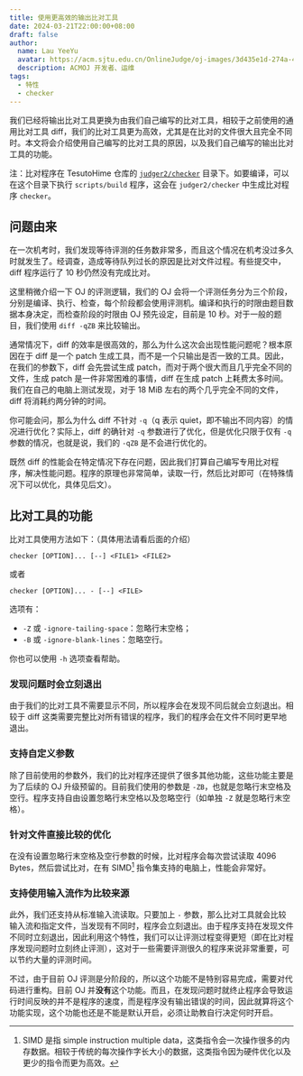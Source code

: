 ```yaml
---
title: 使用更高效的输出比对工具
date: 2024-03-21T22:00:00+08:00
draft: false
author:
  name: Lau YeeYu
  avatar: https://acm.sjtu.edu.cn/OnlineJudge/oj-images/3d435e1d-274a-491b-9f36-f1433c3ccade
  description: ACMOJ 开发者、运维
tags:
  - 特性
  - checker
---
```


我们已经将输出比对工具更换为由我们自己编写的比对工具，相较于之前使用的通用比对工具 diff，我们的比对工具更为高效，尤其是在比对的文件很大且完全不同时。本文将会介绍使用自己编写的比对工具的原因，以及我们自己编写的输出比对工具的功能。

<!--more-->

注：比对程序在 TesutoHime 仓库的 [`judger2/checker`](https://github.com/ACMClassOJ/TesutoHime/tree/master/judger2/checker) 目录下。如要编译，可以在这个目录下执行 `scripts/build` 程序，这会在 `judger2/checker` 中生成比对程序 `checker`。

## 问题由来

在一次机考时，我们发现等待评测的任务数非常多，而且这个情况在机考没过多久时就发生了。经调查，造成等待队列过长的原因是比对文件过程。有些提交中，diff 程序运行了 10 秒仍然没有完成比对。

这里稍微介绍一下 OJ 的评测逻辑，我们的 OJ 会将一个评测任务分为三个阶段，分别是编译、执行、检查，每个阶段都会使用评测机。编译和执行的时限由题目数据本身决定，而检查阶段的时限由 OJ 预先设定，目前是 10 秒。对于一般的题目，我们使用 `diff -qZB` 来比较输出。

通常情况下，diff 的效率是很高效的，那么为什么这次会出现性能问题呢？根本原因在于 diff 是一个 patch 生成工具，而不是一个只输出是否一致的工具。因此，在我们的参数下，diff 会先尝试生成 patch，而对于两个很大而且几乎完全不同的文件，生成 patch 是一件非常困难的事情，diff 在生成 patch 上耗费太多时间。我们在自己的电脑上测试发现，对于 18 MiB 左右的两个几乎完全不同的文件，diff 将消耗约两分钟的时间。

你可能会问，那么为什么 diff 不针对 `-q`（q 表示 quiet，即不输出不同内容）的情况进行优化？实际上，diff 的确针对 `-q` 参数进行了优化，但是优化只限于仅有 `-q` 参数的情况，也就是说，我们的 `-qZB` 是不会进行优化的。

既然 diff 的性能会在特定情况下存在问题，因此我们打算自己编写专用比对程序，解决性能问题。程序的原理也非常简单，读取一行，然后比对即可（在特殊情况下可以优化，具体见后文）。

## 比对工具的功能

比对工具使用方法如下：（具体用法请看后面的介绍）

```plain
checker [OPTION]... [--] <FILE1> <FILE2>
```

或者

```plain
checker [OPTION]... - [--] <FILE>
```

选项有：

- `-Z` 或 `-ignore-tailing-space`：忽略行末空格；
- `-B` 或 `-ignore-blank-lines`：忽略空行。

你也可以使用 `-h` 选项查看帮助。

### 发现问题时会立刻退出

由于我们的比对工具不需要显示不同，所以程序会在发现不同后就会立刻退出。相较于 diff 这类需要完整比对所有错误的程序，我们的程序会在文件不同时更早地退出。

### 支持自定义参数

除了目前使用的参数外，我们的比对程序还提供了很多其他功能，这些功能主要是为了后续的 OJ 升级预留的。目前我们使用的参数是 `-ZB`，也就是忽略行末空格及空行。程序支持自由设置忽略行末空格以及忽略空行（如单独 `-Z` 就是忽略行末空格）。

### 针对文件直接比较的优化

在没有设置忽略行末空格及空行参数的时候，比对程序会每次尝试读取 4096 Bytes，然后尝试比对，在有 SIMD[^1] 指令集支持的电脑上，性能会非常好。

[^1]: SIMD 是指 simple instruction multiple data，这类指令会一次操作很多的内存数据。相较于传统的每次操作字长大小的数据，这类指令因为硬件优化以及更少的指令而更为高效。

### 支持使用输入流作为比较来源

此外，我们还支持从标准输入流读取。只要加上 `-` 参数，那么比对工具就会比较输入流和指定文件，当发现有不同时，程序会立刻退出。由于程序支持在发现文件不同时立刻退出，因此利用这个特性，我们可以让评测过程变得更短（即在比对程序发现问题时立刻终止评测），这对于一些需要评测很久的程序来说非常重要，可以节约大量的评测时间。

不过，由于目前 OJ 评测是分阶段的，所以这个功能不是特别容易完成，需要对代码进行重构。目前 OJ 并**没有**这个功能。而且，在发现问题时就终止程序会导致运行时间反映的并不是程序的速度，而是程序没有输出错误的时间，因此就算将这个功能实现，这个功能也还是不能是默认开启，必须让助教自行决定何时开启。
